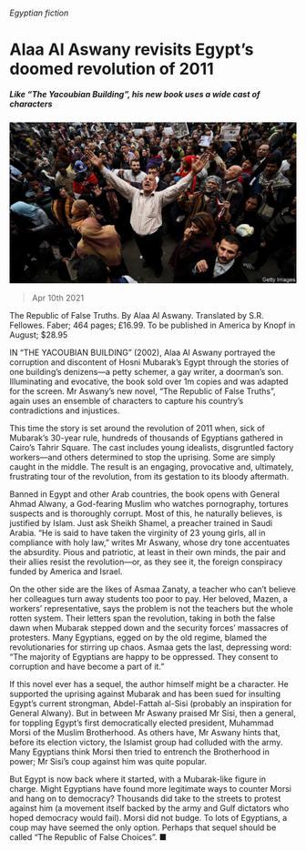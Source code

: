 ###### Egyptian fiction

# Alaa Al Aswany revisits Egypt’s doomed revolution of 2011 

##### Like “The Yacoubian Building”, his new book uses a wide cast of characters 

![image](images/20210410_bkp502.jpg) 

> Apr 10th 2021 

The Republic of False Truths. By Alaa Al Aswany. Translated by S.R. Fellowes. Faber; 464 pages; £16.99. To be published in America by Knopf in August; $28.95

IN “THE YACOUBIAN BUILDING” (2002), Alaa Al Aswany portrayed the corruption and discontent of Hosni Mubarak’s Egypt through the stories of one building’s denizens—a petty schemer, a gay writer, a doorman’s son. Illuminating and evocative, the book sold over 1m copies and was adapted for the screen. Mr Aswany’s new novel, “The Republic of False Truths”, again uses an ensemble of characters to capture his country’s contradictions and injustices.


This time the story is set around the revolution of 2011 when, sick of Mubarak’s 30-year rule, hundreds of thousands of Egyptians gathered in Cairo’s Tahrir Square. The cast includes young idealists, disgruntled factory workers—and others determined to stop the uprising. Some are simply caught in the middle. The result is an engaging, provocative and, ultimately, frustrating tour of the revolution, from its gestation to its bloody aftermath.

Banned in Egypt and other Arab countries, the book opens with General Ahmad Alwany, a God-fearing Muslim who watches pornography, tortures suspects and is thoroughly corrupt. Most of this, he naturally believes, is justified by Islam. Just ask Sheikh Shamel, a preacher trained in Saudi Arabia. “He is said to have taken the virginity of 23 young girls, all in compliance with holy law,” writes Mr Aswany, whose dry tone accentuates the absurdity. Pious and patriotic, at least in their own minds, the pair and their allies resist the revolution—or, as they see it, the foreign conspiracy funded by America and Israel.

On the other side are the likes of Asmaa Zanaty, a teacher who can’t believe her colleagues turn away students too poor to pay. Her beloved, Mazen, a workers’ representative, says the problem is not the teachers but the whole rotten system. Their letters span the revolution, taking in both the false dawn when Mubarak stepped down and the security forces’ massacres of protesters. Many Egyptians, egged on by the old regime, blamed the revolutionaries for stirring up chaos. Asmaa gets the last, depressing word: “The majority of Egyptians are happy to be oppressed. They consent to corruption and have become a part of it.”

If this novel ever has a sequel, the author himself might be a character. He supported the uprising against Mubarak and has been sued for insulting Egypt’s current strongman, Abdel-Fattah al-Sisi (probably an inspiration for General Alwany). But in between Mr Aswany praised Mr Sisi, then a general, for toppling Egypt’s first democratically elected president, Muhammad Morsi of the Muslim Brotherhood. As others have, Mr Aswany hints that, before its election victory, the Islamist group had colluded with the army. Many Egyptians think Morsi then tried to entrench the Brotherhood in power; Mr Sisi’s coup against him was quite popular.

But Egypt is now back where it started, with a Mubarak-like figure in charge. Might Egyptians have found more legitimate ways to counter Morsi and hang on to democracy? Thousands did take to the streets to protest against him (a movement itself backed by the army and Gulf dictators who hoped democracy would fail). Morsi did not budge. To lots of Egyptians, a coup may have seemed the only option. Perhaps that sequel should be called “The Republic of False Choices”. ■

